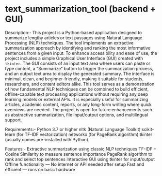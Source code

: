 # text_summarization_tool (backend + GUI)

Description:-
This project is a Python-based application designed to summarize lengthy articles or text passages using Natural Language Processing (NLP) techniques. 
The tool implements an extractive summarization approach by identifying and ranking the most informative sentences from a given input. 
To enhance accessibility and ease of use, the project includes a simple Graphical User Interface (GUI) created with `tkinter`. The GUI consists of an input text area where users can paste or type content, a "Summarize" button to trigger the summarization process, and an output text area to display the generated summary. The interface is minimal, clean, and beginner-friendly, making it suitable for students, researchers, and content editors alike.
This tool serves as a demonstration of how fundamental NLP techniques can be combined to build efficient, offline-capable text processing applications without requiring any deep learning models or external APIs. It is especially useful for summarizing articles, academic content, reports, or any long-form writing where quick overviews are needed. The project is open for future enhancements such as abstractive summarization, file input/output options, and multilingual support.

Requirements:-
  Python 3.7 or higher
  nltk (Natural Language Toolkit)
  scikit-learn (for TF-IDF vectorization)
  networkx (for PageRank algorithm)
  tkinter (usually comes pre-installed with Python)

Features:-
  Extractive summarization using classic NLP techniques
  TF-IDF + Cosine Similarity to measure sentence importance
  PageRank algorithm to rank and select top sentences
  Interactive GUI using tkinter for input/output
  Offline functionality — No internet or API needed after setup
  Fast and efficient — runs on basic hardware
